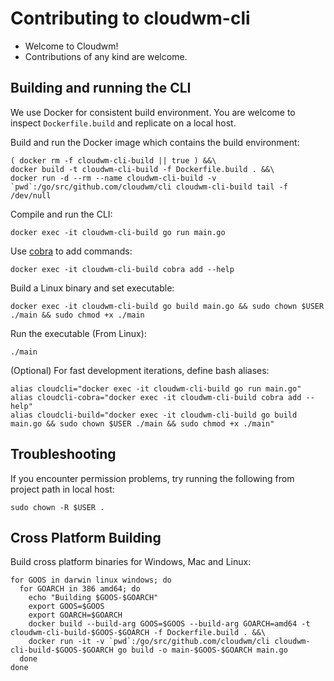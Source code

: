 # Contributing to cloudwm-cli

* Welcome to Cloudwm!
* Contributions of any kind are welcome.


## Building and running the CLI

We use Docker for consistent build environment. You are welcome to inspect `Dockerfile.build` and replicate on a local host.

Build and run the Docker image which contains the build environment:

```
( docker rm -f cloudwm-cli-build || true ) &&\
docker build -t cloudwm-cli-build -f Dockerfile.build . &&\
docker run -d --rm --name cloudwm-cli-build -v `pwd`:/go/src/github.com/cloudwm/cli cloudwm-cli-build tail -f /dev/null
```

Compile and run the CLI:

```
docker exec -it cloudwm-cli-build go run main.go
```

Use [cobra](https://github.com/spf13/cobra/blob/master/cobra/README.md) to add commands:

```
docker exec -it cloudwm-cli-build cobra add --help
```

Build a Linux binary and set executable:

```
docker exec -it cloudwm-cli-build go build main.go && sudo chown $USER ./main && sudo chmod +x ./main
```

Run the executable (From Linux):

```
./main
```

(Optional) For fast development iterations, define bash aliases:

```
alias cloudcli="docker exec -it cloudwm-cli-build go run main.go"
alias cloudcli-cobra="docker exec -it cloudwm-cli-build cobra add --help"
alias cloudcli-build="docker exec -it cloudwm-cli-build go build main.go && sudo chown $USER ./main && sudo chmod +x ./main"
```

## Troubleshooting

If you encounter permission problems, try running the following from project path in local host:

```
sudo chown -R $USER .
```


## Cross Platform Building

Build cross platform binaries for Windows, Mac and Linux:

```
for GOOS in darwin linux windows; do
  for GOARCH in 386 amd64; do
    echo "Building $GOOS-$GOARCH"
    export GOOS=$GOOS
    export GOARCH=$GOARCH
    docker build --build-arg GOOS=$GOOS --build-arg GOARCH=amd64 -t cloudwm-cli-build-$GOOS-$GOARCH -f Dockerfile.build . &&\
    docker run -it -v `pwd`:/go/src/github.com/cloudwm/cli cloudwm-cli-build-$GOOS-$GOARCH go build -o main-$GOOS-$GOARCH main.go
  done
done
```
